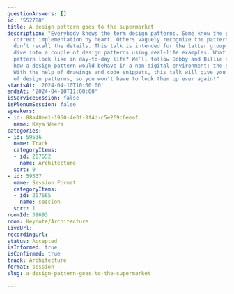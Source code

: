 ```yaml
---
questionAnswers: []
id: '552788'
title: A design pattern goes to the supermarket
description: "Everybody knows the term design patterns. Some know the patterns and
  correct implementation by heart. Others vaguely recognize the pattern names but
  don’t recall the details. This talk is intended for the latter group. \r\n\r\nI’ll
  dive into a couple of design patterns using real-life examples. What would a design
  pattern look like in day-to-day life? We’ll follow Bobby and Billie and discover
  how a design pattern would behave in a non-digital environment: the supermarket!
  With the help of drawings and code snippets, this talk will give you a solid understanding
  of design patterns, so you won't have to look them up ever again!"
startsAt: '2024-04-10T10:00:00'
endsAt: '2024-04-10T11:00:00'
isServiceSession: false
isPlenumSession: false
speakers:
- id: 88a48ee1-1950-4e3f-8f4d-c5e269c6eeaf
  name: Kaya Weers
categories:
- id: 59536
  name: Track
  categoryItems:
  - id: 207652
    name: Architecture
  sort: 0
- id: 59537
  name: Session Format
  categoryItems:
  - id: 207665
    name: session
  sort: 1
roomId: 39693
room: Keynote/Architecture
liveUrl: 
recordingUrl: 
status: Accepted
isInformed: true
isConfirmed: true
track: Architecture
format: session
slug: a-design-pattern-goes-to-the-supermarket

---
```

